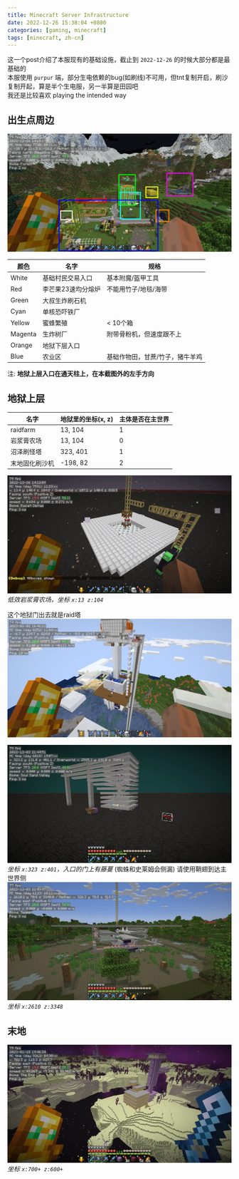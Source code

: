 ```yaml
---
title: Minecraft Server Infrastructure
date: 2022-12-26 15:38:04 +0800
categories: [gaming, minecraft]
tags: [minecraft, zh-cn]
---
```

这一个post介绍了本服现有的基础设施，截止到 `2022-12-26` 的时候大部分都是最基础的  
本服使用 `purpur` 端，部分生电依赖的bug(如刷线)不可用，但tnt复制开启，刷沙复制开起，算是半个生电服，另一半算是田园吧  
我还是比较喜欢 playing the intended way

## 出生点周边
![出生点周围的样子2022-12-26](/assets/img/minecraft/2022-12-26_14.18.17.webp)

| 颜色    | 名字               | 规格                          |
|---------|------------------|-------------------------------|
| White   | 基础村民交易入口   | 基本附魔/盔甲工具             |
| Red     | 李芒果23速均分熔炉 | 不能用竹子/地毯/海带          |
| Green   | 大叔生炸刷石机     |                               |
| Cyan    | 单核恐吓铁厂       |                               |
| Yellow  | 蜜蜂繁殖           | < 10个箱                      |
| Magenta | 生炸树厂           | 附带骨粉机，但速度跟不上       |
| Orange  | 地狱下层入口       |                               |
| Blue    | 农业区             | 基础作物田，甘蔗/竹子，猪牛羊鸡 |

注: **地狱上层入口在通天柱上，在本截图外的左手方向**

## 地狱上层


| 名字           | 地狱里的坐标(x, z) | 主体是否在主世界 |
|----------------|--------------------|------------------|
| raidfarm       | 13, 104            | 1                |
| 岩浆膏农场     | 13, 104            | 0                |
| 沼泽刷怪塔     | 323, 401           | 1                |
| 末地固化刷沙机 | -198, 82           | 2                |

![上层](/assets/img/minecraft/2022-12-26_14.12.09.webp)
_低效岩浆膏农场，坐标 `x:13 z:104`_

这个地狱门出去就是raid塔
![raidfarm](/assets/img/minecraft/2023-01-02_16.46.21.webp)

![沼泽塔](/assets/img/minecraft/2022-12-03_21.44.52.webp)
_坐标 `x:323 z:401`，入口的门上有藤蔓_
(蜘蛛和史莱姆会侧漏)
请使用鞘翅到达主世界侧
![沼泽](/assets/img/minecraft/2022-12-03_21.43.47.webp)
_坐标 `x:2610 z:3348`_

## 末地

![shulker-farm](/assets/img/minecraft/2023-01-18_19.46.34.webp)  
_坐标 `x:700+ z:600+`_